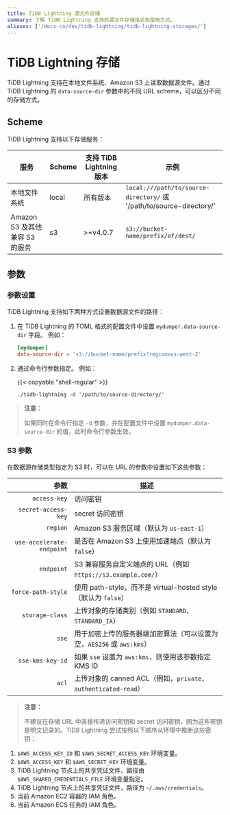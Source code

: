 ```yaml
---
title: TiDB Lightning 源文件存储
summary: 了解 TiDB Lightning 支持的源文件存储格式和使用方式。
aliases: ['/docs-cn/dev/tidb-lightning/tidb-lightning-storages/']
---
```


# TiDB Lightning 存储

TiDB Lightning 支持在本地文件系统、Amazon S3 上读取数据源文件。通过 TiDB Lightning 的 `data-source-dir` 参数中的不同 URL scheme，可以区分不同的存储方式。

## Scheme

TiDB Lightning 支持以下存储服务：

| 服务 | Scheme | 支持 TiDB Lightning 版本 | 示例 |
|---------|------|-------|-------------|
| 本地文件系统 | local | 所有版本 | `local:///path/to/source-directory/` 或 '/path/to/source-directory/' |
| Amazon S3 及其他兼容 S3 的服务 | s3 | >=v4.0.7 | `s3://bucket-name/prefix/of/dest/` |

## 参数

### 参数设置

TiDB Lightning 支持如下两种方式设置数据源文件的路径：

1. 在 TiDB Lightning 的 TOML 格式的配置文件中设置 `mydumper.data-source-dir` 字段。 例如：

    ```toml
    [mydumper]
    data-source-dir = 's3://bucket-name/prefix?region=us-west-2'
    ```

2. 通过命令行参数指定。 例如：

    {{< copyable "shell-regular" >}}

    ```shell
    ./tidb-lightning -d '/path/to/source-directory/'
    ```

> **注意：**
>
> 如果同时在命令行指定 `-d` 参数，并在配置文件中设置 `mydumper.data-source-dir` 的值，此时命令行参数生效。

### S3 参数

在数据源存储类型指定为 S3 时，可以在 URL 的参数中设置如下这些参数：

| 参数 | 描述 |
|----------:|---------|
| `access-key` | 访问密钥 |
| `secret-access-key` | secret 访问密钥 |
| `region` | Amazon S3 服务区域（默认为 `us-east-1`） |
| `use-accelerate-endpoint` | 是否在 Amazon S3 上使用加速端点（默认为 `false`） |
| `endpoint` | S3 兼容服务自定义端点的 URL（例如 `https://s3.example.com/`）|
| `force-path-style` | 使用 path-style，而不是 virtual-hosted style（默认为 `false`） |
| `storage-class` | 上传对象的存储类别（例如 `STANDARD`、`STANDARD_IA`） |
| `sse` | 用于加密上传的服务器端加密算法（可以设置为空，`AES256` 或 `aws:kms`） |
| `sse-kms-key-id` | 如果 `sse` 设置为 `aws:kms`，则使用该参数指定 KMS ID |
| `acl` | 上传对象的 canned ACL（例如，`private`、`authenticated-read`） |

> **注意：**
>
> 不建议在存储 URL 中直接传递访问密钥和 secret 访问密钥，因为这些密钥是明文记录的。TiDB Lightning 尝试按照以下顺序从环境中推断这些密钥：

1. `$AWS_ACCESS_KEY_ID` 和 `$AWS_SECRET_ACCESS_KEY` 环境变量。
2. `$AWS_ACCESS_KEY` 和 `$AWS_SECRET_KEY` 环境变量。
3. TiDB Lightning 节点上的共享凭证文件，路径由 `$AWS_SHARED_CREDENTIALS_FILE` 环境变量指定。
4. TiDB Lightning 节点上的共享凭证文件，路径为 `~/.aws/credentials`。
5. 当前 Amazon EC2 容器的 IAM 角色。
6. 当前 Amazon ECS 任务的 IAM 角色。
